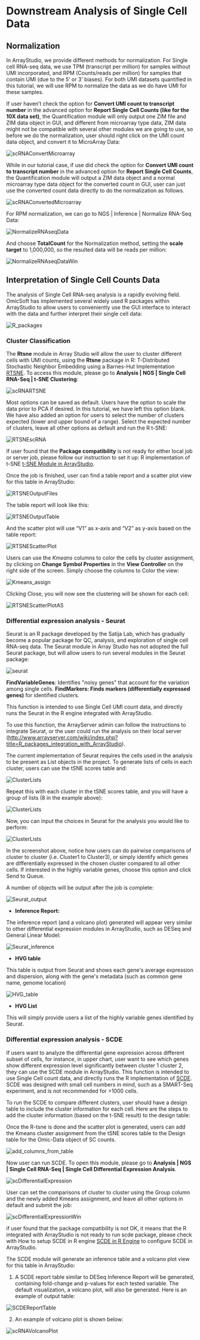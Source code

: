 # Downstream Analysis of Single Cell Data

## Normalization

In ArrayStudio, we provide different methods for normalization. For Single cell RNA-seq data, we use TPM (transcript per million) for samples without UMI incorporated, and RPM (Counts/reads per million) for samples that contain UMI (due to the 5’ or 3’ biases). For both UMI datasets quantified in this tutorial, we will use RPM to normalize the data as we do have UMI for these samples.

If user haven’t check the option for **Convert UMI count to transcript number** in the advanced option for **Report Single Cell Counts (like for the 10X data set)**, the Quantification module will only output one ZIM file and ZIM data object in GUI, and different from microarray type data, ZIM data might not be compatible with several other modules we are going to use, so before we do the normalization, user should right click on the UMI count data object, and convert it to MicroArray Data:

![scRNAConvertMicroarray](images/scRNA_QC_convert2MicroArray.png)

While in our tutorial case, if use did check the option for **Convert UMI count to transcript number** in the advanced option for **Report Single Cell Counts**, the Quantification module will output a ZIM data object and a normal microarray type data object for the converted count in GUI, user can just use the converted count data directly to do the normalization as follows.

![scRNAConvertedMicroarray](images/scRNA_QC_Converted_Microarray.png)

For RPM normalization, we can go to NGS | Inference | Normalize RNA-Seq Data:

![NormalizeRNAseqData](images/scRNA_Normalized_Data.png)

And choose **TotalCount** for the Normalization method, setting the **scale target** to 1,000,000, so the resulted data will be reads per million:

![NormalizeRNAseqDataWin](images/scRNA_Normalize_RNAseq.png)

## Interpretation of Single Cell Counts Data

The analysis of Single Cell RNA-seq analysis is a rapidly evolving field. OmicSoft has implemented several widely used R packages within ArrayStudio to allow users to conveniently use the GUI interface to interact with the data and further interpret their single cell data:

![R_packages](images/R_packages.png)

### Cluster Classification

The **Rtsne** module in Array Studio will allow the user to cluster different cells with UMI counts, using the **Rtsne** package in R: T-Distributed Stochastic Neighbor Embedding using a Barnes-Hut Implementation [RTSNE](https://cran.r-project.org/web/packages/Rtsne/index.html). To access this module, please go to **Analysis | NGS | Single Cell RNA-Seq | t-SNE Clustering**:

![scRNARTSNE](images/scRNA_RTSNE.png)

Most options can be saved as default. Users have the option to scale the data prior to PCA if desired. In this tutorial, we have left this option blank. We have also added an option for users to select the number of clusters expected (lower and upper bound of a range). Select the expected number of clusters, leave all other options as default and run the R t-SNE:

![RTSNEscRNA](images/tsne_options.png)

If user found that the **Package compatibility** is not ready for either local job or server job, please follow our instruction to set it up: R implementation of t-SNE [t-SNE Module in ArrayStudio](http://www.arrayserver.com/wiki/index.php?title=Analytic_Module_Versions#Rtsne).

Once the job is finished, user can find a table report and a scatter plot view for this table in ArrayStudio:

![RTSNEOutputFiles](images/RTSNE_output_files.png)

The table report will look like this:

![RTSNEOutputTable](images/tsne_table.png)

And the scatter plot will use “V1” as x-axis and “V2” as y-axis based on the table report:

![RTSNEScatterPlot](images/RTSNE_ScatterPlot.png)

Users can use the *Kmeans* columns to color the cells by cluster assignment, by clicking on **Change Symbol Properties** in the **View Controller** on the right side of the screen. Simply choose
the columns to Color the view:

![Kmeans_assign](images/Kmeans_assign.png)

Clicking Close, you will now see the clustering will be shown for each cell:

![RTSNEScatterPlotAS](images/RTSNE_ScatterPlot_AS.png)

### Differential expression analysis - Seurat

Seurat is an R package developed by the Satija Lab, which has gradually become a popular package for QC, analysis, and exploration of single cell RNA-seq data. The Seurat module in Array Studio has not adopted the full Seurat package, but will allow users to run several modules in the Seurat package:

![seurat](images/seurat.png)

**FindVariableGenes**: Identifies "noisy genes" that account for the variation among single cells.
**FindMarkers: Finds markers (differentially expressed genes)** for identified clusters.

This function is intended to use Single Cell UMI count data, and directly runs the Seurat in the R engine integrated with ArrayStudio.

To use this function, the ArrayServer admin can follow the instructions to integrate Seurat, or the user could run the analysis on their local server (http://www.arrayserver.com/wiki/index.php?title=R_packages_integration_with_ArrayStudio).

The current implementation of Seurat requires the cells used in the analysis to be present as List objects in the project. To generate lists of cells in each cluster, users can use the tSNE scores table and:

![ClusterLists](./images/ClusterLists.png)

Repeat this with each cluster in the tSNE scores table, and you will have a group of lists (8 in the example above):

![ClusterLists](./images/ListOfClusters.png)

Now, you can input the choices in Seurat for the analysis you would like to perform:

![ClusterLists](./images/seurat_options.png)

In the screenshot above, notice how users can do pairwise comparisons of cluster to cluster (i.e. Cluster1 to Cluster3), or simply identify which genes are differentially expressed in the chosen cluster compared to all other cells. If interested in the highly variable genes, choose this option and click Send to Queue.

A number of objects will be output after the job is complete:

![Seurat_output](./images/Seurat_output.png)

- **Inference Report:**

The inference report (and a volcano plot) generated will appear very similar to other differential expression modules in ArrayStudio, such as DESeq and General Linear Model:

![Seurat_inference](./images/Seurat_inference.png)

- **HVG table**

This table is output from Seurat and shows each gene's average expression and dispersion, along with the gene's metadata (such as common gene name, genome location)

![HVG_table](images/HVG_table.png)

- **HVG List**

This will simply provide users a list of the highly variable genes identified by Seurat.


### Differential expression analysis - SCDE

If users want to analyze the differential gene expression across different subset of cells, for instance, in upper chart, user want to see which genes show different expression level significantly between cluster 1 cluster 2, they can use the SCDE module in ArrayStudio. This function is intended to use Single Cell count data, and directly runs the R implementation of [SCDE](http://www.arrayserver.com/wiki/index.php?title=Setup_SCDE_in_R_engine). SCDE was designed with small cell numbers in mind, such as a SMART-Seq experiment, and is not recommended for >1000 cells.

To run the SCDE to compare different clusters, user should have a design table to include the cluster information for each cell. Here are the steps to add the cluster information (based on the t-SNE result) to the design table:

Once the R-tsne is done and the scatter plot is generated, users can add the Kmeans cluster assignment from the tSNE scores table to the Design table for the Omic-Data object of SC counts.

![add_columns_from_table](images/add_columns_from_table.png)

Now user can run SCDE. To open this module, please go to **Analysis | NGS | Single Cell RNA-Seq | Single Cell Differential Expression Analysis**.

![scDifferentialExpression](images/scRNA_Differential_Expression.png)

User can set the comparisons of cluster to cluster using the Group column and the newly added Kmeans assignment, and leave all other options in default and submit the job:

![scDifferentialExpressionWin](images/scRNA_DifferentialExpression_analysis.png)

if user found that the package compatibility is not OK, it means that the R integrated with ArrayStudio is not ready to run scde package, please check with How to setup SCDE in R engine [SCDE in R Engine](http://www.arrayserver.com/wiki/index.php?title=Setup_SCDE_in_R_engine) to configure SCDE in ArrayStudio.

The SCDE module will generate an inference table and a volcano plot view for this table in ArrayStudio:

1.	A SCDE report table similar to DESeq Inference Report will be generated, containing fold-change and p-values for each tested variable. The default visualization, a volcano plot, will also be generated. Here is an example of output table:

![SCDEReportTable](images/SCDE_report_table.png)

2.	An example of volcano plot is shown below:

![scRNAVolcanoPlot](images/scRNA_Volcano_plot.png)
